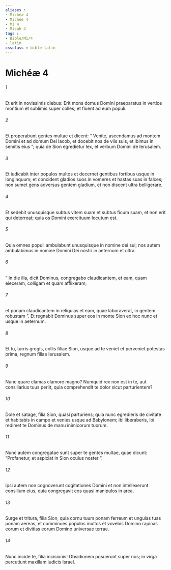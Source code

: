 ```yaml
---
aliases : 
- Michéæ 4
- Michée 4
- Mi 4
- Micah 4
tags : 
- Bible/Mi/4
- latin
cssclass : bible-latin
---
```


# Michéæ 4

###### 1
Et erit in novissimis diebus: Erit mons domus Domini praeparatus in vertice montium et sublimis super colles; et fluent ad eum populi.
###### 2
Et properabunt gentes multae et dicent: “ Venite, ascendamus ad montem Domini et ad domum Dei Iacob, et docebit nos de viis suis, et ibimus in semitis eius ”; quia de Sion egredietur lex, et verbum Domini de Ierusalem.
###### 3
Et iudicabit inter populos multos et decernet gentibus fortibus usque in longinquum; et concident gladios suos in vomeres et hastas suas in falces; non sumet gens adversus gentem gladium, et non discent ultra belligerare.
###### 4
Et sedebit unusquisque subtus vitem suam et subtus ficum suam, et non erit qui deterreat; quia os Domini exercituum locutum est.
###### 5
Quia omnes populi ambulabunt unusquisque in nomine dei sui; nos autem ambulabimus in nomine Domini Dei nostri in aeternum et ultra.
###### 6
“ In die illa, dicit Dominus, congregabo claudicantem, et eam, quam eieceram, colligam et quam afflixeram;
###### 7
et ponam claudicantem in reliquias et eam, quae laboraverat, in gentem robustam ”. Et regnabit Dominus super eos in monte Sion ex hoc nunc et usque in aeternum.
###### 8
Et tu, turris gregis, collis filiae Sion, usque ad te veniet et perveniet potestas prima, regnum filiae Ierusalem.
###### 9
Nunc quare clamas clamore magno? Numquid rex non est in te, aut consiliarius tuus periit, quia comprehendit te dolor sicut parturientem?
###### 10
Dole et satage, filia Sion, quasi parturiens; quia nunc egredieris de civitate et habitabis in campo et venies usque ad Babylonem; ibi liberaberis, ibi redimet te Dominus de manu inimicorum tuorum.
###### 11
Nunc autem congregatae sunt super te gentes multae, quae dicunt: “Profanetur, et aspiciat in Sion oculus noster ”.
###### 12
Ipsi autem non cognoverunt cogitationes Domini et non intellexerunt consilium eius, quia congregavit eos quasi manipulos in area.
###### 13
Surge et tritura, filia Sion, quia cornu tuum ponam ferreum et ungulas tuas ponam aereas, et comminues populos multos et vovebis Domino rapinas eorum et divitias eorum Domino universae terrae.
###### 14
Nunc incide te, filia incisionis! Obsidionem posuerunt super nos; in virga percutiunt maxillam iudicis Israel.
